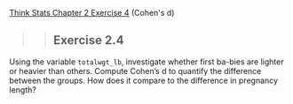 [Think Stats Chapter 2 Exercise 4](http://greenteapress.com/thinkstats2/html/thinkstats2003.html#toc24) (Cohen's d)

>> ## Exercise 2.4  
Using the variable `totalwgt_lb`, investigate whether first ba-bies are lighter or heavier than others. Compute Cohen’s d to quantify the difference between the groups. How does it compare to the difference in pregnancy length?
